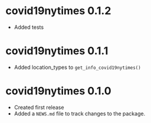 # covid19nytimes 0.1.2
* Added tests

# covid19nytimes 0.1.1
* Added location_types to `get_info_covid19nytimes()`  

# covid19nytimes 0.1.0

* Created first release
* Added a `NEWS.md` file to track changes to the package.
